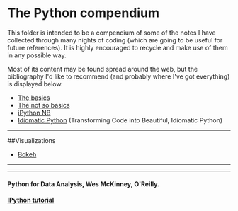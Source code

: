 # The Python compendium

This folder is intended to be a compendium of 
some of the notes I have collected through many nights of 
coding (which are going to be useful for future references). 
It is highly encouraged to recycle and make use of them in any possible way.

Most of its content may be found spread around the web, but 
the bibliography I'd like to recommend (and probably where I've got everything) 
is displayed below.

* [The basics](https://nbviewer.jupyter.org/github/ja-vazquez/Python_compendium/blob/master/The_basics.ipynb)
* [The not so basics](https://nbviewer.jupyter.org/github/ja-vazquez/Python_compendium/blob/master/The_not_so_basics.ipynb) 
* [iPython NB](https://nbviewer.jupyter.org/github/ja-vazquez/Python_compendium/blob/master/iPython.ipynb)
* [Idiomatic Python](https://nbviewer.jupyter.org/github/ja-vazquez/Python_compendium/blob/master/Idiomatic_Python.ipynb)
(Transforming Code into Beautiful, Idiomatic Python)
---

##Visualizations

* [Bokeh](https://nbviewer.jupyter.org/github/ja-vazquez/Python_compendium/blob/master/Bokeh_examples.ipynb)

----
----

#### Python for Data Analysis, Wes McKinney, O'Reilly.
#### [IPython tutorial](https://ipython.org/ipython-doc/2/interactive/tutorial.html)

